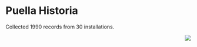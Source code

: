 # Puella Historia

Collected 1990 records from 30 installations.

<p align="right"><img src="https://xn--80aalyho.xn--p1ai/magireco/NAgitan/img/kagome.png" /></p>
